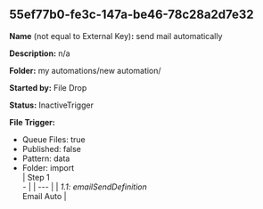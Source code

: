 ## 55ef77b0-fe3c-147a-be46-78c28a2d7e32

**Name** (not equal to External Key)**:** send mail automatically

**Description:** n/a

**Folder:** my automations/new automation/

**Started by:** File Drop

**Status:** InactiveTrigger

**File Trigger:**

* Queue Files: true
* Published: false
* Pattern: data
* Folder:  import\
| Step 1<br>_-_ |
| --- |
| _1.1: emailSendDefinition_<br>Email Auto |
